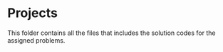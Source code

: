 # Projects
This folder contains all the files that includes the solution codes for the assigned problems. 
